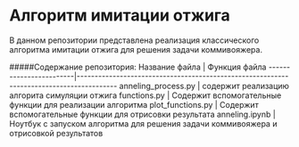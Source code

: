 # Алгоритм имитации отжига

В данном репозитории представлена реализация классического алгоритма имитации отжига для решения задачи коммивояжера.

#####Содержание репозитория:
Название файла          |    Функция файла
------------------------|-----------------------------------------------------------------------------------------
anneling_process.py     |    содержит реализацию алгорита симуляции отжига
functions.py            |    Содержит вспомогательные функции для реализации алгоритма
plot_functions.py       |    Содержит вспомогательные функции для отрисовки результата
anneling.ipynb          |    Ноутбук с запуском алгоритма для решения задачи коммивояжера и отрисовкой результатов
